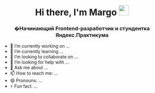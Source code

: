 <h1 align="center">Hi there, I'm Margo
<img src="https://github.com/blackcater/blackcater/raw/main/images/Hi.gif" height="32"/></h1>
<h3 align="center">�Начинающий Frontend-разработчик и стундентка Яндекс.Практикума</h3>



- 🔭 I’m currently working on ...
- 🌱 I’m currently learning ...
- 👯 I’m looking to collaborate on ...
- 🤔 I’m looking for help with ...
- 💬 Ask me about ...
- 📫 How to reach me: ...
- 😄 Pronouns: ...
- ⚡ Fun fact: ...

